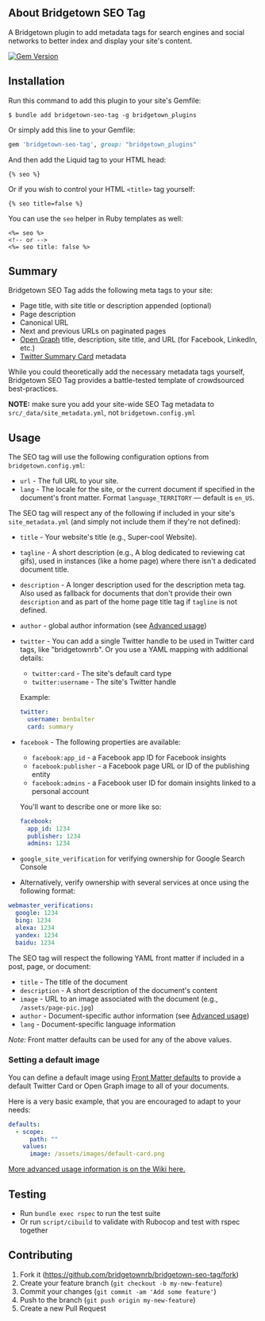 ## About Bridgetown SEO Tag

A Bridgetown plugin to add metadata tags for search engines and social networks to better index and display your site's content.

[![Gem Version](https://badge.fury.io/rb/bridgetown-seo-tag.svg)](https://badge.fury.io/rb/bridgetown-seo-tag)

## Installation

Run this command to add this plugin to your site's Gemfile:

```shell
$ bundle add bridgetown-seo-tag -g bridgetown_plugins
```

Or simply add this line to your Gemfile:

```ruby
gem 'bridgetown-seo-tag', group: "bridgetown_plugins"
```

And then add the Liquid tag to your HTML head:

```liquid
{% seo %}
```

Or if you wish to control your HTML `<title>` tag yourself:

```liquid
{% seo title=false %}
```

You can use the `seo` helper in Ruby templates as well:

```erb
<%= seo %>
<!-- or -->
<%= seo title: false %>
```

## Summary

Bridgetown SEO Tag adds the following meta tags to your site:

* Page title, with site title or description appended (optional)
* Page description
* Canonical URL
* Next and previous URLs on paginated pages
* [Open Graph](https://ogp.me/) title, description, site title, and URL (for Facebook, LinkedIn, etc.)
* [Twitter Summary Card](https://developer.twitter.com/en/docs/tweets/optimize-with-cards/guides/getting-started) metadata

While you could theoretically add the necessary metadata tags yourself, Bridgetown SEO Tag provides a battle-tested template of crowdsourced best-practices.

**NOTE:** make sure you add your site-wide SEO Tag metadata to `src/_data/site_metadata.yml`, not `bridgetown.config.yml`

## Usage

The SEO tag will use the following configuration options from `bridgetown.config.yml`:

* `url` - The full URL to your site.
* `lang` - The locale for the site, or the current document if specified in the document's front matter. Format `language_TERRITORY` — default is `en_US`.

The SEO tag will respect any of the following if included in your site's `site_metadata.yml` (and simply not include them if they're not defined):

* `title` - Your website's title (e.g., Super-cool Website).
* `tagline` - A short description (e.g., A blog dedicated to reviewing cat gifs), used in instances (like a home page) where there isn't a dedicated document title.
* `description` - A longer description used for the description meta tag. Also used as fallback for documents that don't provide their own `description` and as part of the home page title tag if `tagline` is not defined.
* `author` - global author information (see [Advanced usage](https://github.com/bridgetownrb/bridgetown-seo-tag/wiki/Advanced-Usage#author-information))

* `twitter` - You can add a single Twitter handle to be used in Twitter card tags, like "bridgetownrb". Or you use a YAML mapping with additional details:
  * `twitter:card` - The site's default card type
  * `twitter:username` - The site's Twitter handle

  Example:

  ```yml
  twitter:
    username: benbalter
    card: summary
  ```

* `facebook` - The following properties are available:
  * `facebook:app_id` - a Facebook app ID for Facebook insights
  * `facebook:publisher` - a Facebook page URL or ID of the publishing entity
  * `facebook:admins` - a Facebook user ID for domain insights linked to a personal account

  You'll want to describe one or more like so:

  ```yml
  facebook:
    app_id: 1234
    publisher: 1234
    admins: 1234
  ```

* `google_site_verification` for verifying ownership for Google Search Console
* Alternatively, verify ownership with several services at once using the following format:

```yml
webmaster_verifications:
  google: 1234
  bing: 1234
  alexa: 1234
  yandex: 1234
  baidu: 1234
```

The SEO tag will respect the following YAML front matter if included in a post, page, or document:

* `title` - The title of the document
* `description` - A short description of the document's content
* `image` - URL to an image associated with the document (e.g., `/assets/page-pic.jpg`)
* `author` - Document-specific author information (see [Advanced usage](https://github.com/bridgetownrb/bridgetown-seo-tag/wiki/Advanced-Usage#author-information))
* `lang` - Document-specific language information

*Note:* Front matter defaults can be used for any of the above values.

### Setting a default image

You can define a default image using [Front Matter defaults](https://www.bridgetownrb.com/docs/configuration/front-matter-defaults/) to provide a default Twitter Card or Open Graph image to all of your documents.

Here is a very basic example, that you are encouraged to adapt to your needs:

```yml
defaults:
  - scope:
      path: ""
    values:
      image: /assets/images/default-card.png
```

[More advanced usage information is on the Wiki here.](https://github.com/bridgetownrb/bridgetown-seo-tag/wiki/Advanced-Usage)

## Testing

* Run `bundle exec rspec` to run the test suite
* Or run `script/cibuild` to validate with Rubocop and test with rspec together

## Contributing

1. Fork it (https://github.com/bridgetownrb/bridgetown-seo-tag/fork)
2. Create your feature branch (`git checkout -b my-new-feature`)
3. Commit your changes (`git commit -am 'Add some feature'`)
4. Push to the branch (`git push origin my-new-feature`)
5. Create a new Pull Request
